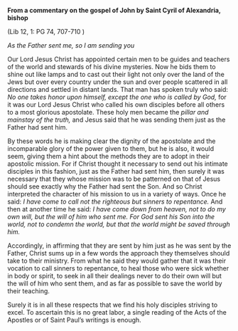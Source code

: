 

**From a commentary on the gospel of John by Saint Cyril of Alexandria, bishop**

(Lib 12, 1: PG 74, 707-710 )

_As the Father sent me, so I am sending you_

Our Lord Jesus Christ has appointed certain men to be guides and teachers of the world and stewards of his divine mysteries. Now he bids them to shine out like lamps and to cast out their light not only over the land of the Jews but over every country under the sun and over people scattered in all directions and settled in distant lands. That man has spoken truly who said: _No one takes honor upon himself, except the one who is called by God,_ for it was our Lord Jesus Christ who called his own disciples before all others to a most glorious apostolate. These holy men became the _pillar and mainstay of the truth,_ and Jesus said that he was sending them just as the Father had sent him.

By these words he is making clear the dignity of the apostolate and the incomparable glory of the power given to them, but he is also, it would seem, giving them a hint about the methods they are to adopt in their apostolic mission. For if Christ thought it necessary to send out his intimate disciples in this fashion, just as the Father had sent him, then surely it was necessary that they whose mission was to be patterned on that of Jesus should see exactly why the Father had sent the Son. And so Christ interpreted the character of his mission to us in a variety of ways. Once he said: _I have come to call not the righteous but sinners to repentance._ And then at another time he said: _I have come down from heaven, not to do my own will, but the will of him who sent me. For God sent his Son into the world, not to condemn the world, but that the world might be saved through him._

Accordingly, in affirming that they are sent by him just as he was sent by the Father, Christ sums up in a few words the approach they themselves should take to their ministry. From what he said they would gather that it was their vocation to call sinners to repentance, to heal those who were sick whether in body or spirit, to seek in all their dealings never to do their own will but the will of him who sent them, and as far as possible to save the world by their teaching.

Surely it is in all these respects that we find his holy disciples striving to excel. To ascertain this is no great labor, a single reading of the Acts of the Apostles or of Saint Paul’s writings is enough.

